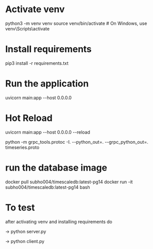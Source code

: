 # Activate venv

python3 -m venv venv
source venv/bin/activate # On Windows, use venv\Scripts\activate

# Install requirements

pip3 install -r requirements.txt

# Run the application

uvicorn main:app --host 0.0.0.0

# Hot Reload

uvicorn main:app --host 0.0.0.0 --reload

python -m grpc_tools.protoc -I. --python_out=. --grpc_python_out=. timeseries.proto

# run the database image

docker pull subho004/timescaledb:latest-pg14
docker run -it subho004/timescaledb:latest-pg14 bash

# To test

after activating venv and installing requirements do

-> python server.py

-> python client.py
